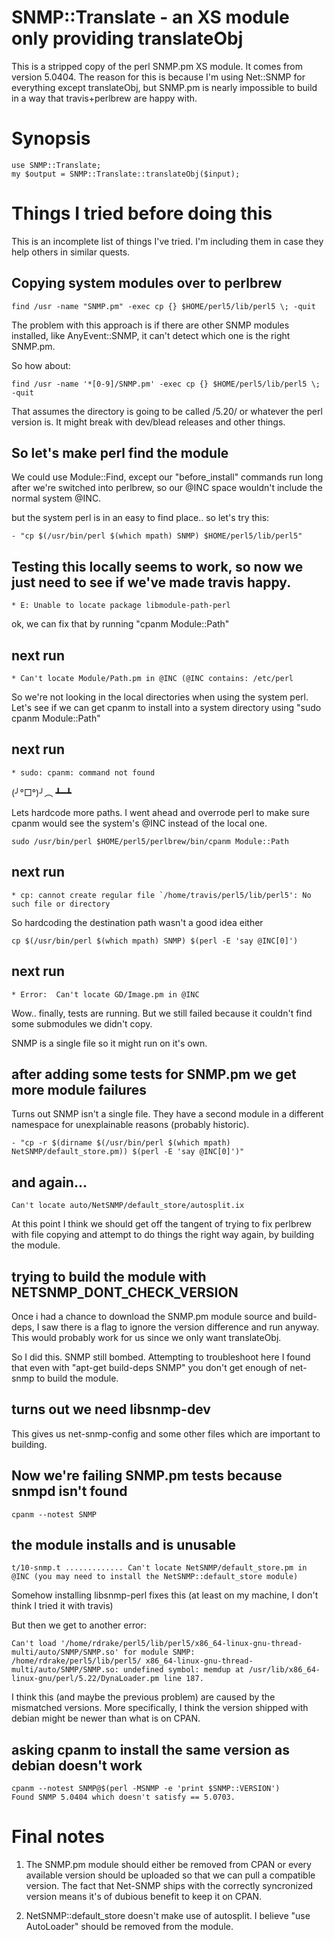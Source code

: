 # SNMP::Translate - an XS module only providing translateObj

This is a stripped copy of the perl SNMP.pm XS module.  It comes from version
5.0404.  The reason for this is because I'm using Net::SNMP for everything
except translateObj, but SNMP.pm is nearly impossible to build in a way that
travis+perlbrew are happy with.

# Synopsis

    use SNMP::Translate;
    my $output = SNMP::Translate::translateObj($input);


# Things I tried before doing this

This is an incomplete list of things I've tried.  I'm including them in case
they help others in similar quests.

## Copying system modules over to perlbrew

    find /usr -name "SNMP.pm" -exec cp {} $HOME/perl5/lib/perl5 \; -quit


The problem with this approach is if there are other SNMP modules installed,
like AnyEvent::SNMP, it can't detect which one is the right SNMP.pm.

So how about:

    find /usr -name '*[0-9]/SNMP.pm' -exec cp {} $HOME/perl5/lib/perl5 \; -quit

That assumes the directory is going to be called /5.20/ or whatever the perl
version is.  It might break with dev/blead releases and other things.

## So let's make perl find the module

We could use Module::Find, except our "before_install" commands run long after
we're switched into perlbrew, so our @INC space wouldn't include the normal
system @INC.

but the system perl is in an easy to find place.. so let's try this:

    - "cp $(/usr/bin/perl $(which mpath) SNMP) $HOME/perl5/lib/perl5"

## Testing this locally seems to work, so now we just need to see if we've made travis happy.

    * E: Unable to locate package libmodule-path-perl

ok, we can fix that by running "cpanm Module::Path"

## next run

    * Can't locate Module/Path.pm in @INC (@INC contains: /etc/perl

So we're not looking in the local directories when using the system perl.
Let's see if we can get cpanm to install into a system directory using "sudo
cpanm Module::Path"

## next run

    * sudo: cpanm: command not found

(╯°□°)╯︵ ┻━┻


Lets hardcode more paths.  I went ahead and overrode perl to make sure cpanm
would see the system's @INC instead of the local one.

    sudo /usr/bin/perl $HOME/perl5/perlbrew/bin/cpanm Module::Path

## next run

    * cp: cannot create regular file `/home/travis/perl5/lib/perl5': No such file or directory

So hardcoding the destination path wasn't a good idea either

    cp $(/usr/bin/perl $(which mpath) SNMP) $(perl -E 'say @INC[0]')

## next run

    * Error:  Can't locate GD/Image.pm in @INC

Wow.. finally, tests are running.  But we still failed because it couldn't
find some submodules we didn't copy.

SNMP is a single file so it might run on it's own.

## after adding some tests for SNMP.pm we get more module failures

Turns out SNMP isn't a single file.  They have a second module in a different
namespace for unexplainable reasons (probably historic).

    - "cp -r $(dirname $(/usr/bin/perl $(which mpath) NetSNMP/default_store.pm)) $(perl -E 'say @INC[0]')"

## and again...

    Can't locate auto/NetSNMP/default_store/autosplit.ix

At this point I think we should get off the tangent of trying to fix perlbrew
with file copying and attempt to do things the right way again, by building
the module.

## trying to build the module with NETSNMP_DONT_CHECK_VERSION

Once i had a chance to download the SNMP.pm module source and build-deps, I
saw there is a flag to ignore the version difference and run anyway.  This
would probably work for us since we only want translateObj.

So I did this.  SNMP still bombed.  Attempting to troubleshoot here I found
that even with "apt-get build-deps SNMP" you don't get enough of net-snmp to
build the module.

## turns out we need libsnmp-dev

This gives us net-snmp-config and some other files which are important to
building.

## Now we're failing SNMP.pm tests because snmpd isn't found

    cpanm --notest SNMP

## the module installs and is unusable

    t/10-snmp.t ............. Can't locate NetSNMP/default_store.pm in @INC (you may need to install the NetSNMP::default_store module)

Somehow installing libsnmp-perl fixes this (at least on my machine, I don't
think I tried it with travis)

But then we get to another error:

    Can't load '/home/rdrake/perl5/lib/perl5/x86_64-linux-gnu-thread-multi/auto/SNMP/SNMP.so' for module SNMP: /home/rdrake/perl5/lib/perl5/ x86_64-linux-gnu-thread-multi/auto/SNMP/SNMP.so: undefined symbol: memdup at /usr/lib/x86_64-linux-gnu/perl/5.22/DynaLoader.pm line 187.


I think this (and maybe the previous problem) are caused by the mismatched
versions.  More specifically, I think the version shipped with debian might be newer than
what is on CPAN.

## asking cpanm to install the same version as debian doesn't work

    cpanm --notest SNMP@$(perl -MSNMP -e 'print $SNMP::VERSION')
    Found SNMP 5.0404 which doesn't satisfy == 5.0703.


# Final notes

1. The SNMP.pm module should either be removed from CPAN or every available
version should be uploaded so that we can pull a compatible version.  The fact
that Net-SNMP ships with the correctly syncronized version means it's of
dubious benefit to keep it on CPAN.

2. NetSNMP::default_store doesn't make use of autosplit.  I believe "use
AutoLoader" should be removed from the module.

